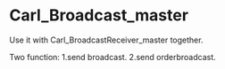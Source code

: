 # Carl_Broadcast_master

Use it with Carl_BroadcastReceiver_master together.

Two function:
1.send broadcast.
2.send orderbroadcast.
